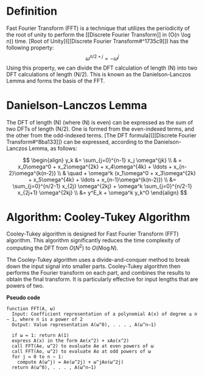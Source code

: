 # Definition
Fast Fourier Transform (FFT) is a technique that utilizes the periodicity of the root of unity to perform the [[Discrete Fourier Transform]] in \(O(n \log n)\) time. [Root of Unity]([[Discrete Fourier Transform#^1735c9]]) has the following property: $$\omega^{n/2+j}=-\omega^j$$ Using this property, we can divide the DFT calculation of length \(N\) into two DFT calculations of length \(N/2\). This is known as the Danielson-Lanczos Lemma and forms the basis of the FFT.

# Danielson-Lanczos Lemma
The DFT of length \(N\) (where \(N\) is even) can be expressed as the sum of two DFTs of length \(N/2\). One is formed from the even-indexed terms, and the other from the odd-indexed terms. [The DFT formula]([[Discrete Fourier Transform#^8ba133]]) can be expressed, according to the Danielson-Lanczos Lemma, as follows: 

$$ 
\begin{align} 
y_k &= \sum_{j=0}^{n-1} x_j \omega^{jk} \\ & = x_0\omega^0 + x_2\omega^{2k} + x_4\omega^{4k} + \ldots + x_{n-2}\omega^{k(n-2)} \\ & \quad + \omega^k (x_1\omega^0 + x_3\omega^{2k} + x_5\omega^{4k} + \ldots + x_{n-1}\omega^{k(n-2)}) \\ &= \sum_{j=0}^{n/2-1} x_{2j} \omega^{2kj} + \omega^k \sum_{j=0}^{n/2-1} x_{2j+1} \omega^{2kj} \\ &= y^E_k + \omega^k y_k^O 
\end{align}
$$

# Algorithm: Cooley-Tukey Algorithm
Cooley-Tukey algorithm is designed for Fast Fourier Transform (FFT) algorithm. This algorithm significantly reduces the time complexity of computing the DFT from $O(N^2)$ to $O(N \log N)$.

The Cooley-Tukey algorithm uses a divide-and-conquer method to break down the input signal into smaller parts. Cooley-Tukey algorithm then performs the Fourier transform on each part, and combines the results to obtain the final transform. It is particularly effective for input lengths that are powers of two.

**Pseudo code**
```
function FFT(A, ω)
  Input: Coefficient representation of a polynomial A(x) of degree ≤ n − 1, where n is a power of 2
  Output: Value representation A(ω^0), . . . , A(ω^n−1)

  if ω = 1: return A(1)
  express A(x) in the form Ae(x^2) + xAo(x^2)
  call FFT(Ae, ω^2) to evaluate Ae at even powers of ω
  call FFT(Ao, ω^2) to evaluate Ao at odd powers of ω
  for j = 0 to n − 1:
    compute A(ω^j) = Ae(ω^2j) + ω^jAo(ω^2j)
  return A(ω^0), . . . , A(ω^n−1)

```